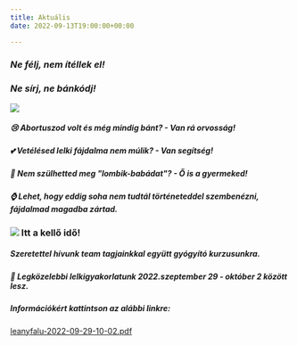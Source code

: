 ```yaml
---
title: Aktuális
date: 2022-09-13T19:00:00+00:00

---
```

### **_Ne félj, nem ítéllek el!_**

### **_Ne sírj, ne bánkódj!_**

![](/uploads/236119006_309811004265737_8324925701847262768_n.jpg)

##### 😢 Abortuszod volt és még mindig bánt? - **_Van rá orvosság_**_!_

##### 💕 Vetélésed lelki fájdalma nem múlik? - **_Van segítség!_**

##### 🌻 Nem szülhetted meg "lombik-babádat"? - **_Ő is a gyermeked!_**

##### ⌚ Lehet, hogy eddig soha nem tudtál történeteddel szembenézni, fájdalmad magadba zártad.

### ![](/uploads/71144982_2350512884996632_4872907544277811200_n.jpg)                  Itt a kellő idő!

##### Szeretettel hívunk team tagjainkkal együtt gyógyító kurzusunkra.

##### 🔔 Legközelebbi lelkigyakorlatunk 2022.szeptember 29 - október 2 között lesz.

##### **Információkért** kattintson az alábbi linkre:

[leanyfalu-2022-09-29-10-02.pdf](/uploads/leanyfalu-2022-09-29-10-02.pdf "leanyfalu-2022-09-29-10-02.pdf")